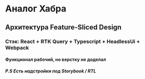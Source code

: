 # Аналог Хабра
## Архитектура Feature-Sliced Design 
### Стэк: React + RTK Query + Typescript + HeadlessUi + Webpack
#### Функционал рабочий, но верстку не доделал
##### P.S Есть надстройки под Storybook / RTL
